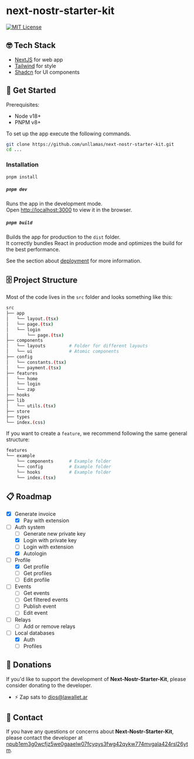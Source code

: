 # next-nostr-starter-kit

[![MIT License](https://img.shields.io/github/license/alan2207/bulletproof-react)](https://github.com/unllamas/react-starter-kit/blob/main/LICENSE)

## 🤓 Tech Stack

- [NextJS](https://nextjs.org/) for web app
- [Tailwind](https://tailwindcss.com/) for style
- [Shadcn](https://ui.shadcn.com/) for UI components

## 🚀 Get Started

Prerequisites:

- Node v18+
- PNPM v8+

To set up the app execute the following commands.

```bash
git clone https://github.com/unllamas/next-nostr-starter-kit.git
cd ...
```

### Installation

```bash
pnpm install
```

##### `pnpm dev`

Runs the app in the development mode.\
Open [http://localhost:3000](http://localhost:3000) to view it in the browser.

##### `pnpm build`

Builds the app for production to the `dist` folder.\
It correctly bundles React in production mode and optimizes the build for the best performance.

See the section about [deployment](https://vitejs.dev/guide/static-deploy) for more information.

## 🗄️ Project Structure

Most of the code lives in the `src` folder and looks something like this:

```sh
src
├── app
│   └── layout.(tsx)
│   └── page.(tsx)
│   └── login
│       └── page.(tsx)
├── components
│   └── layouts         # Folder for different layouts
│   └── ui              # Atomic components
├── config
│   └── constants.(tsx)
│   └── payment.(tsx)
├── features
│   └── home
│   └── login
│   └── zap
├── hooks
├── lib
│   └── utils.(tsx)
├── store
├── types
└── index.(css)
```

If you want to create a `feature`, we recommend following the same general structure:

```sh
features
└── example
    └── components      # Example folder
    └── config          # Example folder
    └── hooks           # Example folder
    └── index.(tsx)
```

## 📋 Roadmap

- [x] Generate invoice
    - [x] Pay with extension
- [ ] Auth system
    - [ ] Generate new private key
    - [x] Login with private key
    - [ ] Login with extension
    - [x] Autologin
- [ ] Profile
    - [x] Get profile
    - [ ] Get profiles
    - [ ] Edit profile
- [ ] Events
    - [ ] Get events
    - [ ] Get filtered events
    - [ ] Publish event
    - [ ] Edit event
- [ ] Relays
    - [ ] Add or remove relays
- [ ] Local databases
    - [x] Auth
    - [ ] Profiles

## 🩷 Donations

If you'd like to support the development of **Next-Nostr-Starter-Kit**, please consider donating to the developer.

- ⚡ Zap sats to [dios@lawallet.ar](dios@lawallet.ar)

## 💌 Contact

If you have any questions or concerns about **Next-Nostr-Starter-Kit**, please contact the developer at [npub1em3g0wcfjz5we0gaaelw07fcyqys3fwg42qykw774mvgala424rsl26ytm](https://njump.me/npub1em3g0wcfjz5we0gaaelw07fcyqys3fwg42qykw774mvgala424rsl26ytm).